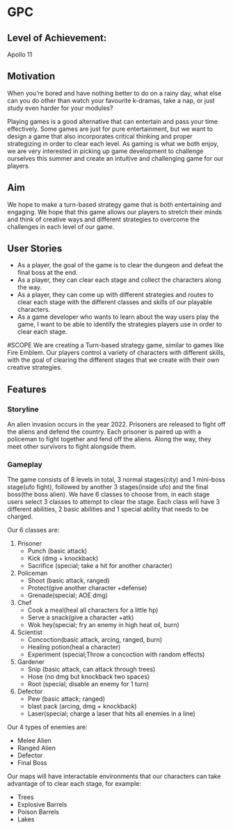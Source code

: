 # GPC

## Level of Achievement: 

Apollo 11 

## Motivation 

When you’re bored and have nothing better to do on a rainy day, what else can you do other than watch your favourite k-dramas, take a nap, or just study even harder for your modules?

Playing games is a good alternative that can entertain and pass your time effectively. Some games are just for pure entertainment, but we want to design a game that also incorporates critical thinking and proper strategizing in order to clear each level. As gaming is what we both enjoy, we are very interested in picking up game development to challenge ourselves this summer and create an intuitive and challenging game for our players.

## Aim 

We hope to make a turn-based strategy game that is both entertaining and engaging. We hope that this game allows our players to stretch their minds and think of creative ways and different strategies to overcome the challenges in each level of our game.

## User Stories

- As a player, the goal of the game is to clear the dungeon and defeat the final boss at the end.
- As a player, they can clear each stage and collect the characters along the way.
- As a player, they can come up with different strategies and routes to clear each stage with the different classes and skills of our playable characters.
- As a game developer who wants to learn about the way users play the game, I want to be able to identify the strategies players use in order to clear each stage.

#SCOPE
We are creating a Turn-based strategy game, similar to games like Fire Emblem. Our players control a variety of characters  with different skills, with the goal of clearing the different stages that we create with their own creative strategies.

## Features
### Storyline
An alien invasion occurs in the year 2022. Prisoners are released to fight off the aliens and defend the country. Each prisoner is paired up with a policeman to fight together and fend off the aliens. Along the way, they meet other survivors to fight alongside them.

### Gameplay
The game consists of 8 levels in total, 3 normal stages(city) and 1 mini-boss stage(ufo fight), followed by another 3 stages(inside ufo) and the final boss(the boss alien). We have 6 classes to choose from, in each stage users select 3 classes to attempt to clear the stage. Each class will have 3 different abilities, 2 basic abilities and 1 special ability that needs to be charged. 


Our 6 classes are:
1. Prisoner
   - Punch (basic attack)
   - Kick (dmg + knockback)
   -  Sacrifice (special; take a hit for another character)
2. Policeman
   - Shoot (basic attack, ranged)
   - Protect(give another character +defense)
   - Grenade(special; AOE dmg)
3. Chef
   - Cook a meal(heal all characters for a little hp)
   - Serve a snack(give a character +atk)
   - Wok hey(special; fry an enemy in high heat oil, burn)
4. Scientist
   - Concoction(basic attack, arcing, ranged, burn)  
   - Healing potion(heal a character)
   - Experiment (special;Throw a concoction with random effects)
5. Gardener
   - Snip (basic attack, can attack through trees)
   - Hose (no dmg but knockback two spaces)
   - Root (special; disable an enemy for 1 turn)
6. Defector
   - Pew (basic attack; ranged)
   - blast pack (arcing, dmg + knockback)
   - Laser(special; charge a laser that hits all enemies in a line)

Our 4 types of enemies are:
- Melee Alien
- Ranged Alien
- Defector
- Final Boss

Our maps will have interactable environments that our characters can take advantage of to clear each stage, for example:
- Trees
- Explosive Barrels
- Poison Barrels
- Lakes
